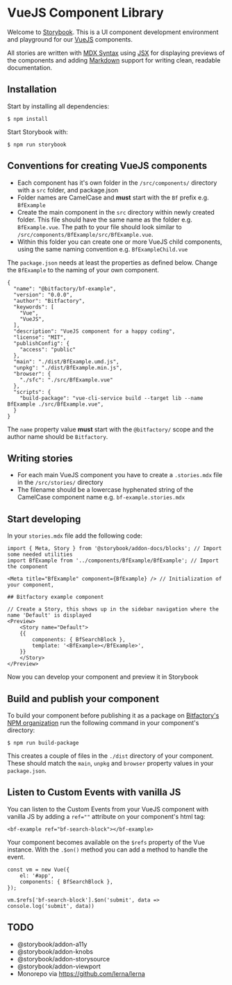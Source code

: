 # VueJS Component Library
Welcome to [Storybook](https://storybook.js.org/). This is a UI component development environment and playground 
for our [VueJS](https://vuejs.org/) components.

All stories are written with [MDX Syntax](https://storybook.js.org/docs/formats/mdx-syntax/)
using [JSX](https://reactjs.org/docs/introducing-jsx.html) for displaying previews of the components
and adding [Markdown](https://www.markdownguide.org/getting-started/) support for writing clean, readable documentation.

## Installation
Start by installing all dependencies: 

`$ npm install`

Start Storybook with: 

`$ npm run storybook`

## Conventions for creating VueJS components
 - Each component has it's own folder in the `/src/components/` directory with a `src` folder, and package.json
 - Folder names are CamelCase and **must** start with the `Bf` prefix e.g. `BfExample`
 - Create the main component in the `src` directory within newly created folder. This file should have the same name as the folder e.g. `BfExample.vue`. 
 The path to your file should look similar to `/src/components/BfExample/src/BfExample.vue`.
 - Within this folder you can create one or more VueJS child components, using the same naming convention e.g. `BfExampleChild.vue`
 
The `package.json` needs at least the properties as defined below. Change the `BfExample` to the naming of your own component.

```
{
  "name": "@bitfactory/bf-example",
  "version": "0.0.0",
  "author": "Bitfactory",
  "keywords": [
    "Vue",
    "VueJS",
  ],
  "description": "VueJS component for a happy coding",
  "license": "MIT",
  "publishConfig": {
    "access": "public"
  },
  "main": "./dist/BfExample.umd.js",
  "unpkg": "./dist/BfExample.min.js",
  "browser": {
    "./sfc": "./src/BfExample.vue"
  },
  "scripts": {
    "build-package": "vue-cli-service build --target lib --name BfExample ./src/BfExample.vue",
  }
}
```

The `name` property value **must** start with the `@bitfactory/` scope and the author name should be `Bitfactory`.

## Writing stories
 - For each main VueJS component you have to create a `.stories.mdx` file in the `/src/stories/` directory
 - The filename should be a lowercase hyphenated string of the CamelCase component name e.g. `bf-example.stories.mdx`

## Start developing
In your `stories.mdx` file add the following code:

```
import { Meta, Story } from '@storybook/addon-docs/blocks'; // Import some needed utilities
import BfExample from '../components/BfExample/BfExample'; // Import the component

<Meta title="BfExample" component={BfExample} /> // Initialization of your component,

## Bitfactory example component

// Create a Story, this shows up in the sidebar navigation where the name 'Default' is displayed
<Preview>
    <Story name="Default">
    {{
        components: { BfSearchBlock },
        template: '<BfExample></BfExample>',
    }}
    </Story>
</Preview>
```

Now you can develop your component and preview it in Storybook

## Build and publish your component

To build your component before publishing it as a package on [Bitfactory's NPM organization](https://www.npmjs.com/org/bitfactory)
run the following command in your component's directory:

`$ npm run build-package`

This creates a couple of files in the `./dist` directory of your component. These should match the `main`, `unpkg` and `browser` property values in your `package.json`.

## Listen to Custom Events with vanilla JS
You can listen to the Custom Events from your VueJS component with vanilla JS
by adding a `ref=""` attribute on your component's html tag:

```
<bf-example ref="bf-search-block"></bf-example>
```

Your component becomes available on the `$refs` property of the Vue instance. 
With the `.$on()` method you can add a method to handle the event.

```
const vm = new Vue({
    el: '#app',
    components: { BfSearchBlock },
});

vm.$refs['bf-search-block'].$on('submit', data => console.log('submit', data))  
```

## TODO
 - @storybook/addon-a11y
 - @storybook/addon-knobs
 - @storybook/addon-storysource
 - @storybook/addon-viewport
 - Monorepo via https://github.com/lerna/lerna
